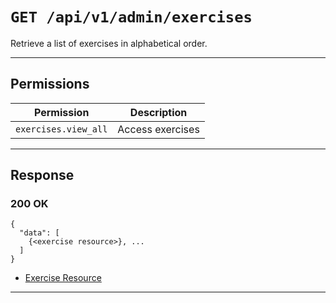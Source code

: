 # `GET /api/v1/admin/exercises`

Retrieve a list of exercises in alphabetical order.


---

## Permissions
| Permission            | Description         |
|-----------------------|---------------------|
| `exercises.view_all`  | Access exercises    |

---

## Response

### 200 OK
```
{
  "data": [
    {<exercise resource>}, ...
  ]
}
```
- [Exercise Resource](exercise_resource.md)

---
